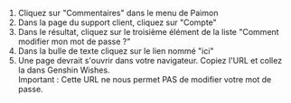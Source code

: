 1) Cliquez sur "Commentaires" dans le menu de Paimon
2) Dans la page du support client, cliquez sur "Compte"
3) Dans le résultat, cliquez sur le troisième élément de la liste "Comment modifier mon mot de passe ?"
4) Dans la bulle de texte cliquez sur le lien nommé "ici"
5) Une page devrait s'ouvrir dans votre navigateur. Copiez l'URL et collez la dans Genshin Wishes.  
   Important : Cette URL ne nous permet PAS de modifier votre mot de passe.
